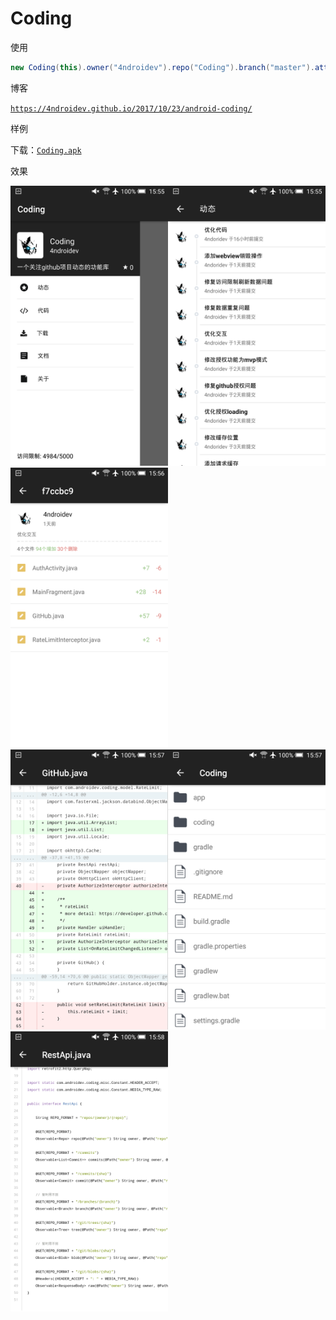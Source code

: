 # Coding

使用

```java
new Coding(this).owner("4ndroidev").repo("Coding").branch("master").attach(R.id.coding);
```

博客


[`https://4ndroidev.github.io/2017/10/23/android-coding/`](https://4ndroidev.github.io/2017/10/23/android-coding/)

样例

下载：[`Coding.apk`](http://fir.im/hb1w)

效果

<img src=https://raw.githubusercontent.com/4ndroidev/Coding/master/screenshot/main.png width=252 height=448></img><img src=https://raw.githubusercontent.com/4ndroidev/Coding/master/screenshot/commits.png width=252 height=448></img><img src=https://raw.githubusercontent.com/4ndroidev/Coding/master/screenshot/commit.png width=252 height=448></img>
<img src=https://raw.githubusercontent.com/4ndroidev/Coding/master/screenshot/diff.png width=252 height=448></img><img src=https://raw.githubusercontent.com/4ndroidev/Coding/master/screenshot/tree.png width=252 height=448></img><img src=https://raw.githubusercontent.com/4ndroidev/Coding/master/screenshot/code.png width=252 height=448></img>